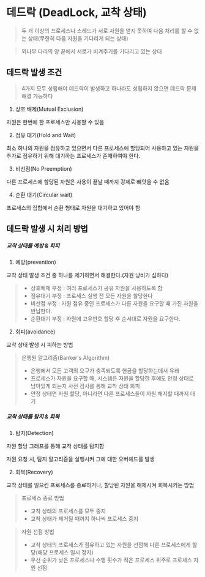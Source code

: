 # 데드락 (DeadLock, 교착 상태)

> 두 개 이상의 프로세스나 스레드가 서로 자원을 얻지 못하여 다음 처리를 할 수 없는 상태(무한히 다음 자원을 기다리게 되는 상태)

> 외나무 다리의 양 끝에서 서로가 비켜주기를 기다리고 있는 상태

## 데드락 발생 조건

> 4가지 모두 성립해야 데드락이 발생하고 하나라도 성립하지 않으면 데드락 문제 해결 가능하다

1. 상호 배제(Mutual Exclusion)

자원은 한번에 한 프로세스만 사용할 수 있음

2. 점유 대기(Hold and Wait)

최소 하나의 자원을 점유하고 있으면서 다른 프로세스에 할당되어 사용하고 있는 자원을 추가로 점유하기 위해 대기하는 프로세스가 존재하여야 한다.

3. 비선점(No Preemption)

다른 프로세스에 할당된 자원은 사용이 끝날 때까지 강제로 뺴앗을 수 없음

4. 순환 대기(Circular wait)

프로세스의 집합에서 순환 형태로 자원을 대기하고 있어야 함

## 데드락 발생 시 처리 방법

##### 교착 상태를 예방 & 회피

1. 예방(prevention)

교착 상태 발생 조건 중 하나를 제거하면서 해결한다.(자원 낭비가 심하다)

> - 상호배제 부정 : 여러 프로세스가 공유 자원을 사용하도록 함
> - 점유대기 부정 : 프로세스 실행 전 모든 자원을 할당한다
> - 비선점 부정 : 자원 점유 중인 프로세스가 다른 자원을 요구할 때 가진 자원을 반납한다.
> - 순환대기 부정 : 자원에 고유번호 할당 후 순서대로 자원을 요구한다.

2. 회피(avoidance)

교착 상태 발생 시 피하는 방법

> 은행원 알고리즘(Banker's Algorithm)
>
> - 은행에서 모든 고객의 요구가 충족되도록 현금을 할당하는데서 유래
> - 프로세스가 자원을 요구할 때, 시스템은 자원을 할당한 후에도 안정 상태로 남아있게 되는지 사전 검사를 통해 교착 상태 회피
> - 안정 상태면 자원 할당, 아니라면 다른 프로세스들이 자원 해지할 때까지 대기

##### 교착 상태를 탐지 & 회복

1. 탐지(Detection)

자원 할당 그래프를 통해 교착 상태를 탐지함

자원 요청 시, 탐지 알고리즘을 실행시켜 그에 대한 오버헤드를 발생

2. 회복(Recovery)

교착 상태를 일으킨 프로세스를 종료하거나, 할당된 자원을 해제시켜 회복시키는 방법

> 프로세스 종료 방법
>
> - 교착 상태의 프로세스를 모두 중지
> - 교착 상태가 제거될 때까지 하나씩 프로세스 중지

> 자원 선점 방법
>
> - 교착 상태의 프로세스가 점유하고 있는 자원을 선점해 다른 프로세스에게 할당(해당 프로세스 일시 정지)
> - 우선 순위가 낮은 프로세스나 수행 횟수가 적은 프로세스 위주로 프로세스 자원 선점
